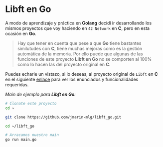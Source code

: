 # Libft en Go

A modo de aprendizaje y práctica en **Golang** decidí ir desarrollando los
mismos proyectos que voy haciendo en `42 Network` en **C**, pero en esta ocasión
en **Go**.

> Hay que tener en cuenta que pese a que **Go** tiene bastantes similutudes con
> **C**, tiene muchas mejoras como es la gestión automática de la memoria. Por
> ello puede que  algunas de las funciones de este proyecto **Libft en Go** no
> se comporten al 100% como lo hacen las del proyecto original en **C**.

Puedes echarle un vistazo, si lo deseas, al proyecto original de `Libft` en
**C** en el siguiente [enlace](https://github.com/jmarin-mlg/libft) para ver los
enunciados y funcionalidades requeridas.

*Main de ejemplo para **Libft en Go**:*
```bash
# Clonate este proyecto
cd ~

git clone https://github.com/jmarin-mlg/libft_go.git

cd ~/libft_go

# Arracamos nuestro main
go run main.go
```
